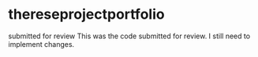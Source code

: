 # thereseprojectportfolio
submitted for review
This was the code submitted for review. I still need to implement changes.
